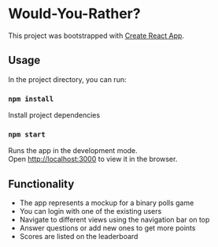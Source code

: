 # Would-You-Rather?

This project was bootstrapped with [Create React App](https://github.com/facebook/create-react-app).

## Usage

In the project directory, you can run:

### `npm install`

Install project dependencies

### `npm start`

Runs the app in the development mode.\
Open [http://localhost:3000](http://localhost:3000) to view it in the browser.

## Functionality

- The app represents a mockup for a binary polls game
- You can login with one of the existing users
- Navigate to different views using the navigation bar on top
- Answer questions or add new ones to get more points
- Scores are listed on the leaderboard